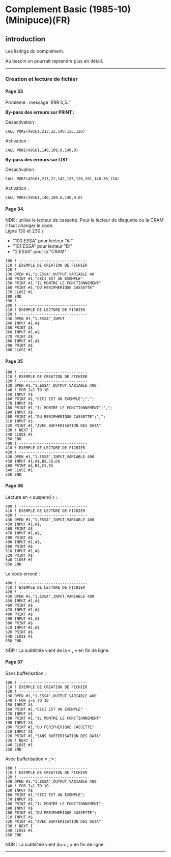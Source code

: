 # Complement Basic (1985-10)(Minipuce)(FR)

## introduction

Les listings du complément.

Au besoin on pourrait reprendre plus en détail.

___
### Création et lecture de fichier


#### Page 33


Problème : message 'ERR 0,5..'


**By-pass des erreurs sur PRINT :**

Désactivation :
```basic
CALL POKE(49161,213,22,140,125,126)
```

Activation :
```basic
CALL POKE(49161,140,109,8,140,0)
```

**By-pass des erreurs sur LIST :**

Désactivation :
```basic
CALL POKE(49161,213,22,142,125,126,201,140,30,124)
```

Activation :
```basic
CALL P0KE(49161,140,109,8,140,0,0)
```

#### Page 34.

NDR : utilise le lecteur de cassette. Pour le lecteur de disquette ou la CRAM il faut changer le code.\
Ligne 130 et 230.\

- "100.ESSA" pour lecteur "A:"
- "101.ESSA" pour lecteur "B:"
- "2.ESSA" pour la "CRAM"

```basic
100 ! ------------------------------
110 ! EXEMPLE DE CREATION DE FICHIER
120 ! ------------------------------
130 OPEN #1,"1.ESSA",OUTPUT,VARIABLE 40
140 PRINT #1,"CECI EST UN EXEMPLE"
150 PRINT #1,"IL MONTRE LE FONCTIONNEMENT"
160 PRINT #1,"DU PERIPHERIQUE CASSETTE"
170 CLOSE #1
180 END
190 !
200 ! ------------------------------
210 ! EXEMPLE DE LECTURE DE FICHIER
220 ! ------------------------------
230 OPEN #1,"1.ESSA",INPUT
240 INPUT #1,A$
250 PRINT A$
260 INPUT #1,A$
270 PRINT A$
280 INPUT #1,A$
290 PRINT A$
300 CLOSE #1
```

#### Page 35

```basic
100 ! ------------------------------
110 ! EXEMPLE DE CREATION DE FICHIER
120 ! ------------------------------
130 OPEN #1,"1.ESSA",OUTPUT,VARIABLE 400
140 ! FOR I=1 TO 10
150 INPUT X$
160 PRINT #1,"CECI EST UN EXEMPLE";",";
170 INPUT X$
180 PRINT #1,"IL MONTRE LE FONCTIONNEMENT";",";
190 INPUT X$
200 PRINT #1,"DU PERIPHERIQUE CASSETTE";",";
210 INPUT X$
220 PRINT #1,"AVEC BUFFERISATION DES DATA"
230 ! NEXT I
240 CLOSE #1
250 END
400 ! ------------------------------
410 ! EXEMPLE DE LECTURE DE FICHIER
420 ! ------------------------------
430 OPEN #1,"1.ESSA",INPUT,VARIABLE 400
450 INPUT #1,A$,B$,C$,D$
460 PRINT A$,B$,C$,D$
540 CLOSE #1
550 END
```

#### Page 36


Lecture en « suspend » :

```basic
400 ! ------------------------------
410 ! EXEMPLE DE LECTURE DE FICHIER
420 ! ------------------------------
430 OPEN #1,"1.ESSA",INPUT,VARIABLE 400
450 INPUT #1,A$,
460 PRINT A$
470 INPUT #1,A$,
480 PRINT A$
490 INPUT #1,A$,
500 PRINT A$
510 INPUT #1,A$
520 PRINT A$
540 CLOSE #1
550 END
```

Le code erroné : 

```basic
400 ! ------------------------------
410 ! EXEMPLE DE LECTURE DE FICHIER
420 ! ------------------------------
430 OPEN #1,"1.ESSA",INPUT,VARIABLE 400
450 INPUT #1,A$
460 PRINT A$
470 INPUT #1,A$
480 PRINT A$
490 INPUT #1,A$
500 PRINT A$
510 INPUT #1,A$
520 PRINT A$
540 CLOSE #1
550 END
```

NDR : La subtilitée vient de la « **,** » en fin de ligne.


#### Page 37

Sans bufferisation :

```basic
100 ! ------------------------------
110 ! EXEMPLE DE CREATION DE FICHIER
120 ! ------------------------------
130 OPEN #1,"1.ESSA",OUTPUT,VARIABLE 400
140 ! FOR I=1 TO 10
150 INPUT X$
160 PRINT #1,"CECI EST UN EXEMPLE"
170 INPUT X$
180 PRINT #1,"IL MONTRE LE FONCTIONNEMENT"
190 INPUT X$
200 PRINT #1,"DU PERIPHERIQUE CASSETTE"
210 INPUT X$
220 PRINT #1,"SANS BUFFERISATION DES DATA"
230 ! NEXT I
240 CLOSE #1
250 END
```

Avec bufferisation « **;** » :

```basic
100 ! ------------------------------
110 ! EXEMPLE DE CREATION DE FICHIER
120 ! ------------------------------
130 OPEN #1,"1.ESSA",OUTPUT,VARIABLE 400
140 ! FOR I=1 TO 10
150 INPUT X$
160 PRINT #1,"CECI EST UN EXEMPLE";
170 INPUT X$
180 PRINT #1,"IL MONTRE LE FONCTIONNEMENT";
190 INPUT X$
200 PRINT #1,"DU PERIPHERIQUE CASSETTE";
210 INPUT X$
220 PRINT #1,"AVEC BUFFERISATION DES DATA"
230 ! NEXT I
240 CLOSE #1
250 END
```
NDR : La subtilitée vient du « **;** » en fin de ligne.


___
